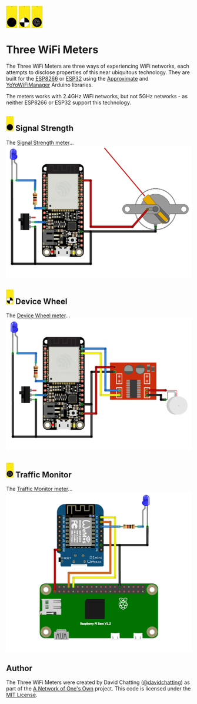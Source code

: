 <img src="SignalStrength/SignalStrength-icon.svg" height=60px>  <img src="DeviceWheel/DeviceWheel-icon.svg" height=60px> <img src="TrafficMonitor/TrafficMonitor-icon.svg" height=60px>
# Three WiFi Meters
The Three WiFi Meters are three ways of experiencing WiFi networks, each attempts to disclose properties of this near ubiquitous technology. They are built for the [ESP8266](https://en.wikipedia.org/wiki/ESP8266) or [ESP32](https://en.wikipedia.org/wiki/ESP32) using the [Approximate](https://github.com/davidchatting/Approximate) and [YoYoWiFiManager](https://github.com/interactionresearchstudio/YoYoWiFiManager) Arduino libraries.

The meters works with 2.4GHz WiFi networks, but not 5GHz networks - as neither ESP8266 or ESP32 support this technology.

## <img src="SignalStrength/SignalStrength-icon.svg" height=40px> Signal Strength
The [Signal Strength meter](SignalStrength)...
<img src="SignalStrength/SignalStrength-circuit.png" width=600px> 

## <img src="DeviceWheel/DeviceWheel-icon.svg" height=40px> Device Wheel
The [Device Wheel meter](DeviceWheel)...
<img src="DeviceWheel/DeviceWheel-circuit.png" width=600px> 

## <img src="TrafficMonitor/TrafficMonitor-icon.svg" height=40px> Traffic Monitor
The [Traffic Monitor meter](TrafficMonitor)...
<img src="TrafficMonitor/TrafficMonitor-circuit.png" width=600px> 

## Author
The Three WiFi Meters were created by David Chatting ([@davidchatting](https://twitter.com/davidchatting)) as part of the [A Network of One's Own](http://davidchatting.com/nooo/) project. This code is licensed under the [MIT License](LICENSE.txt).